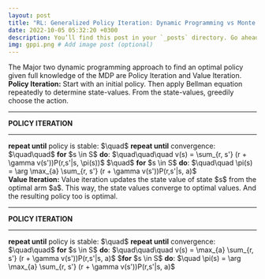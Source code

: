```yaml
---
layout: post
title: "RL: Generalized Policy Iteration: Dynamic Programming vs Monte Carlo"
date: 2022-10-05 05:32:20 +0300
description: You’ll find this post in your `_posts` directory. Go ahead and edit it and re-build the site to see your changes. # Add post description (optional)
img: gppi.png # Add image post (optional)
---
```


The Major two dynamic programming approach to find an optimal policy given full knowledge of the MDP are Policy Iteration and Value Iteration. 
<br>
<strong>Policy Iteration:</strong> Start with an initial policy. Then apply Bellman equation repeatedly to determine state-values. From the state-values, greedily choose the action.
<hr>
<strong> POLICY ITERATION </strong>
<hr>
<strong>repeat until</strong> policy is stable:      
$\quad$ <strong>repeat until</strong> convergence:     
$\quad\quad$ <strong>for</strong> $s \in S$ <strong>do</strong>:      
$\quad\quad\quad v(s) = \sum_{r, s'} (r + \gamma v(s'))P(r,s'|s, \pi(s))$      
$\quad$ <strong>for</strong> $s \in S$ <strong>do</strong>:      
$\quad\quad \pi(s) = \arg \max_{a} \sum_{r, s'} (r + \gamma v(s'))P(r,s'|s, a)$
<br>
<strong>Value Iteration:</strong> Value iteration updates the state value of state $s$ from the optimal arm $a$. This way, the state values converge to optimal values. And the resulting policy too is optimal.
<hr>
<strong> POLICY ITERATION </strong>
<hr>
<strong>repeat until</strong> policy is stable:      
$\quad$ <strong>repeat until</strong> convergence:     
$\quad\quad$ <strong>for</strong> $s \in S$ <strong>do</strong>:      
$\quad\quad\quad v(s) = \max_{a} \sum_{r, s'} (r + \gamma v(s'))P(r,s'|s, a)$      
$<strong>for</strong> $s \in S$ <strong>do</strong>:      
$\quad \pi(s) = \arg \max_{a} \sum_{r, s'} (r + \gamma v(s'))P(r,s'|s, a)$
<br>

